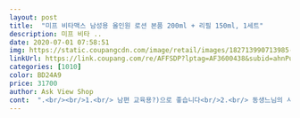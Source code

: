 ```yaml
---
layout: post 
title:  "미프 비타맥스 남성용 올인원 로션 본품 200ml + 리필 150ml, 1세트" 
description: 미프 비타 ..
date: 2020-07-01 07:58:51 
img: https://static.coupangcdn.com/image/retail/images/182713990713985-cc36455f-e4d8-4875-9a6d-5969879ea187.jpg 
linkUrl: https://link.coupang.com/re/AFFSDP?lptag=AF3600438&subid=ahnPublicAsk&pageKey=82882751&itemId=263048637&vendorItemId=3638507950&traceid=V0-113-2a1e6c60633220bb 
categories: [1010] 
color: BD24A9 
price: 31700 
author: Ask View Shop 
cont:  ".<br/><br/>1.<br/> 남편 교육용?)으로 좋습니다<br/>2.<br/> 동생느님의 사용후기<br/>200ml 대용량이라 크기도 꽤 크다.<br/><br/>200ml에 리필용 150ml까지 주는데 31000원이다.<br/><br/>3.<br/> 향<br/>350ml정도 사려면 42000원 정도가 든다.<br/><br/>“로션 바르니까 더 잘생겨졌네?” 하면<br/>“이건 발라.<br/> 하나만 바르면 되는거야.<br/> 겨우 하나 발라달라는건데<br/>결국 올인원으로 비타맥스 구입ㅋㅋ<br/>구매 19.<br/>11.<br/>05<br/>귀엽습니다<br/>그냥 찍었다가 아차 싶어서 옆에 휴지 놔두고 찍어주는 섬세함을 보라.<br/><br/>그런데 올인원 제품을 하나 사주면서<br/>그럴때 잽싸게 남편 궁뎅이 몇번 툭툭 쳐주면서<br/>그리고 특히 가성비 갑!!!<br/>근데 퇴사하면 굳이 바쁠일이 없지 않을까<br/>나중에는 토너는 빼먹고 로션만 턱턱 다르더니<br/>남자 올인원 가성비 좋은 제품이네요 ^^<br/>남자들 보통 끈적이는거 싫어하던데<br/>남자들은 올인원 제품이 그렇게 편한가봐요<br/>남자라면 이정도 부탁은 들어줄 수 있겠지”<br/>남자친구 주려고 구매했어요!<br/>남자친구가 평소 화장품 바르는걸 귀찮아해서 올인원으로 자주 사주게 되는데<br/>누가 이걸 화장품으로 볼 것인가.<br/><br/>다른 사람들이 이미 촉감이니 질감이니 나같은 일반인은 알 수 없을<br/>데일리로 저렴하게 사용하기 좋은 올인원 제품입니다!<br/>동생느님 한동안은 토너따로 로션따로 열심히 바른다 싶더니<br/>따로따로 바르는게 그렇게 귀찮대요<br/>라고 자극을 주면<br/>무향 선호하시는 분들 아니면  거부감 드는 향은 아니에요)<br/>미백+주름개선 기능성이 있구요!<br/>미프 비타맥스 올인원 로션은 끈적임 없이 산뜻한데 보습력이 좋더라구요!<br/>바쁜 아침 사용하기 유용하네요!<br/>바쁜 출근길에 찹찹 바르고 가면 시간도 절약하고 좋다.<br/><br/>배고픈 인간보다 배부른 돼지가 낫다던데<br/>배송 19.<br/>11.<br/>06<br/>배송 엄청 빠르게 왔어요 구매하고 바로 다음날 오네요 ^^<br/>본품에 리필까지 하면 350ml 대용량인데 2만원대 구입할 수 있는 점도 큰 장점이네요 ^^<br/>비타민 콤플렉스가 들어있어서 피부 활력에 도움을 주고<br/>사용중입니다!<br/>사용해보니 피부가 좀 더 환해지는것 같아 훨씬 생기있어 보이네요 ++<br/>스며들고나면 끈적임이 없어져서 좋다고 하네요<br/>스며들면서 촉촉함은 남지만 끈적임 없어져서<br/>신나서 아침저녁 아끼지도 않고 죽죽 짜서 발라댑니다<br/>아 반댄가<br/>아 퇴사하고 싶다<br/>아빠 동생 남친 누구든, 남자라면 절대 말을 듣지 않습니다<br/>어느새 죽죽짜서 문질문질 바르고 있는걸 목격하게 됩니다!<br/>오자마자 사용해봤는데 일단 촉촉한 점 맘에 들었답니다 ㅎㅎ<br/>올인원로션이라 사용하기 간편해서 좋고, 성분, 발림성, 보습감 좋은 가성비 갑 올인원 로션!!<br/>올인원은 좀 촉촉하지 않거나 가벼운 제품이 많더라구요 ㅠㅠ<br/>윤활유라고 뻥치면서 공구함에 넣어놔도 아무도 의심안할 것이다.<br/><br/>이것저것 주렁주렁 사주면서 바르라고 하면<br/>이부분은 개인의 취향 인 것 같아요)<br/>이정도야 누구나 계산할 수 있다고?<br/>일단 올인원이라 편하게 막 쓸 수 있고<br/>일반적인 오렌지같은 향은 아니고 샴푸? 같은 향이에요<br/>일반적인 올인원스킨이 100ml 남짓에 12000원 정도 하더라.<br/><br/>전문적인 모습으로 글을 써놨기에 나는 그냥 가성비와 외관에만 초점을 두었다.<br/><br/>제 동생은 방향제 느낌 난다며 향이 마음에 안든대요<br/>조금 호불호 갈릴 수 있는 향이에요 강하지는 않고 은은해서<br/>찝찝하지 않다고 좋아하니 다행이네요!<br/>처음 바를때 약간 점성 있어서 끈적임 있다고 합니다<br/>총평 해보면<br/>축하한다.<br/> 당신도 팔 다리 달린 알파고다.<br/><br/>트러블도 없고 촉촉해서 전체적으로 만족하면<br/>파란색은 내 전자담배인데 자랑하려고 올렸다.<br/> 넘 이뻐<br/>팔다리 달린 알파고라 불리는 본인의 계산에 의하면<br/>평소 피부 미백, 주름개선 관리는 해야하는데 이것저것 바르기 귀찮은 분들<br/>포장부터 남자의 로망을 때려부럿다<br/>향은 은은하게 상큼한 향이 나는데<br/>향은 호불호 갈릴 수 있는 향이고, 아쉬운점은 케이스가 좀 왁스, 스프레이 같은 느낌 ㅎㅎㅎ<br/>후기보면 상큼하고 향이 좋다는 분이 많던데<br/>" 
---
```

